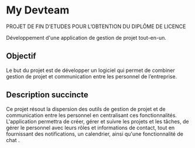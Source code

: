 # My Devteam

PROJET DE FIN D’ETUDES POUR L’OBTENTION DU DIPLÔME DE LICENCE

Développement d'une application de gestion de projet tout-en-un.

## Objectif 

Le but du projet est de développer un logiciel qui permet de combiner gestion de projet et communication entre les personnel de l’entreprise.

## Description succincte 

Ce projet résout la dispersion des outils de gestion de projet et de  communication entre les personnel en centralisant ces fonctionnalités. L'application permettra de créer, gérer et suivre les projets et les tâches, de gérer le personnel avec leurs rôles et informations de contact, tout en fournissant des notifications, un calendrier, ainsi qu'une fonctionnalité de chat . 

